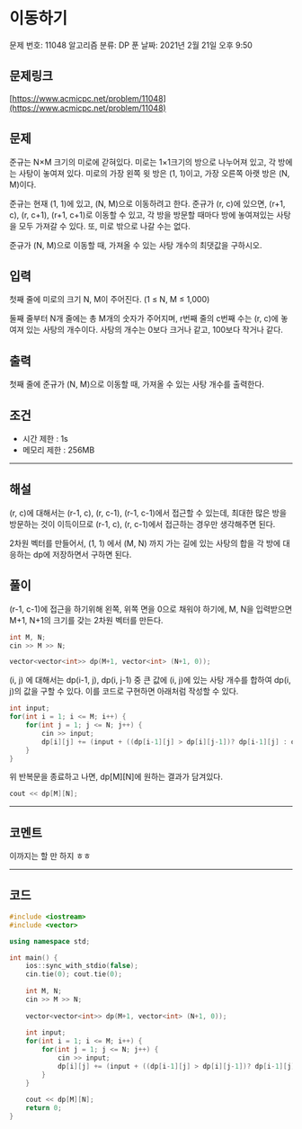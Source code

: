 # 이동하기

문제 번호: 11048
알고리즘 분류: DP
푼 날짜: 2021년 2월 21일 오후 9:50

## 문제링크

[https://www.acmicpc.net/problem/11048](https://www.acmicpc.net/problem/11048)

## 문제

준규는 N×M 크기의 미로에 갇혀있다. 미로는 1×1크기의 방으로 나누어져 있고, 각 방에는 사탕이 놓여져 있다. 미로의 가장 왼쪽 윗 방은 (1, 1)이고, 가장 오른쪽 아랫 방은 (N, M)이다.

준규는 현재 (1, 1)에 있고, (N, M)으로 이동하려고 한다. 준규가 (r, c)에 있으면, (r+1, c), (r, c+1), (r+1, c+1)로 이동할 수 있고, 각 방을 방문할 때마다 방에 놓여져있는 사탕을 모두 가져갈 수 있다. 또, 미로 밖으로 나갈 수는 없다.

준규가 (N, M)으로 이동할 때, 가져올 수 있는 사탕 개수의 최댓값을 구하시오.

## 입력

첫째 줄에 미로의 크기 N, M이 주어진다. (1 ≤ N, M ≤ 1,000)

둘째 줄부터 N개 줄에는 총 M개의 숫자가 주어지며, r번째 줄의 c번째 수는 (r, c)에 놓여져 있는 사탕의 개수이다. 사탕의 개수는 0보다 크거나 같고, 100보다 작거나 같다.

## 출력

첫째 줄에 준규가 (N, M)으로 이동할 때, 가져올 수 있는 사탕 개수를 출력한다.

## 조건

- 시간 제한 : 1s
- 메모리 제한 : 256MB

---

## 해설

(r, c)에 대해서는 (r-1, c), (r, c-1), (r-1, c-1)에서 접근할 수 있는데, 최대한 많은 방을 방문하는 것이 이득이므로 (r-1, c), (r, c-1)에서 접근하는 경우만 생각해주면 된다.

2차원 벡터를 만들어서, (1, 1) 에서 (M, N) 까지 가는 길에 있는 사탕의 합을 각 방에 대응하는 dp에 저장하면서 구하면 된다. 

## 풀이

(r-1, c-1)에 접근을 하기위해 왼쪽, 위쪽 면을 0으로 채워야 하기에, M, N을 입력받으면 M+1, N+1의 크기를 갖는 2차원 벡터를 만든다. 

```cpp
int M, N;
cin >> M >> N;

vector<vector<int>> dp(M+1, vector<int> (N+1, 0));
```

(i, j) 에 대해서는 dp(i-1, j), dp(i, j-1) 중 큰 값에 (i, j)에 있는 사탕 개수를 합하여 dp(i, j)의 값을 구할 수 있다. 이를 코드로 구현하면 아래처럼 작성할 수 있다.

```cpp
int input;
for(int i = 1; i <= M; i++) {
    for(int j = 1; j <= N; j++) {
        cin >> input;   
        dp[i][j] += (input + ((dp[i-1][j] > dp[i][j-1])? dp[i-1][j] : dp[i][j]; 
    }
}
```

위 반복문을 종료하고 나면, dp[M][N]에 원하는 결과가 담겨있다.

```cpp
cout << dp[M][N];
```

---

## 코멘트

이까지는 할 만 하지 ㅎㅎ

---

## 코드

```cpp
#include <iostream>
#include <vector>

using namespace std;

int main() {
    ios::sync_with_stdio(false);
    cin.tie(0); cout.tie(0);
    
    int M, N;
    cin >> M >> N;
    
    vector<vector<int>> dp(M+1, vector<int> (N+1, 0));
    
    int input;
    for(int i = 1; i <= M; i++) {
        for(int j = 1; j <= N; j++) {
            cin >> input;   
            dp[i][j] += (input + ((dp[i-1][j] > dp[i][j-1])? dp[i-1][j] : dp[i][j-1]));  
        }
    }
    
    cout << dp[M][N];
    return 0;
}
```